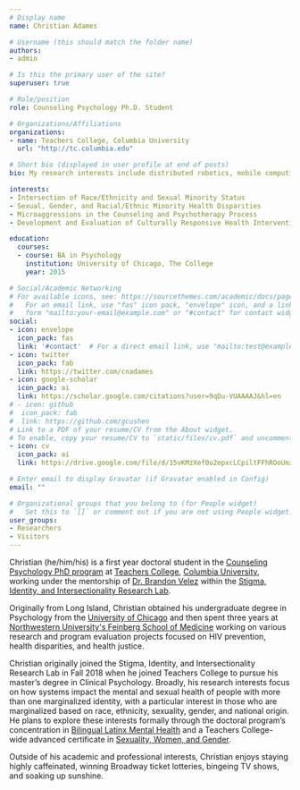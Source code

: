 ```yaml
---
# Display name
name: Christian Adames

# Username (this should match the folder name)
authors:
- admin

# Is this the primary user of the site?
superuser: true

# Role/position
role: Counseling Psychology Ph.D. Student

# Organizations/Affiliations
organizations:
- name: Teachers College, Columbia University
  url: "http://tc.columbia.edu"

# Short bio (displayed in user profile at end of posts)
bio: My research interests include distributed robotics, mobile computing and programmable matter.

interests:
- Intersection of Race/Ethnicity and Sexual Minority Status
- Sexual, Gender, and Racial/Ethnic Minority Health Disparities
- Microaggressions in the Counseling and Psychotherapy Process
- Development and Evaluation of Culturally Responsive Health Interventions

education:
  courses:
  - course: BA in Psychology
    institution: University of Chicago, The College
    year: 2015

# Social/Academic Networking
# For available icons, see: https://sourcethemes.com/academic/docs/page-builder/#icons
#   For an email link, use "fas" icon pack, "envelope" icon, and a link in the
#   form "mailto:your-email@example.com" or "#contact" for contact widget.
social:
- icon: envelope
  icon_pack: fas
  link: '#contact'  # For a direct email link, use "mailto:test@example.org".
- icon: twitter
  icon_pack: fab
  link: https://twitter.com/cnadames
- icon: google-scholar
  icon_pack: ai
  link: https://scholar.google.com/citations?user=9qDu-VUAAAAJ&hl=en
# - icon: github
#  icon_pack: fab
#  link: https://github.com/gcushen
# Link to a PDF of your resume/CV from the About widget.
# To enable, copy your resume/CV to `static/files/cv.pdf` and uncomment the lines below.
- icon: cv
  icon_pack: ai
  link: https://drive.google.com/file/d/15vKMzXef0u2epxcLCpiltFFhROoUmzhi/view?usp=sharing

# Enter email to display Gravatar (if Gravatar enabled in Config)
email: ""

# Organizational groups that you belong to (for People widget)
#   Set this to `[]` or comment out if you are not using People widget.
user_groups:
- Researchers
- Visitors
---
```


Christian (he/him/his) is a first year doctoral student in the [Counseling Psychology PhD program](https://www.tc.columbia.edu/counseling-and-clinical-psychology/counseling/degrees--requirements/counseling-psychology-phd/) at [Teachers College](https://www.tc.columbia.edu), [Columbia University](http://columbia.edu), working under the mentorship of [Dr. Brandon Velez](https://www.tc.columbia.edu/faculty/blv2106/) within the [Stigma, Identity, and Intersectionality Research Lab](https://www.tc.columbia.edu/sii).

Originally from Long Island, Christian obtained his undergraduate degree in Psychology from the [University of Chicago](http://college.uchicago.edu) and then spent three years at [Northwestern University's Feinberg School of Medicine](http://mss.northwestern.edu) working on various research and program evaluation projects focused on HIV prevention, health disparities, and health justice. 

Christian originally joined the Stigma, Identity, and Intersectionality Research Lab in Fall 2018 when he joined Teachers College to pursue his master’s degree in Clinical Psychology. Broadly, his research interests focus on how systems impact the mental and sexual health of people with more than one marginalized identity, with a particular interest in those who are marginalized based on race, ethnicity, sexuality, gender, and national origin. He plans to explore these interests formally through the doctoral program’s concentration in [Bilingual Latinx Mental Health](https://www.tc.columbia.edu/counseling-and-clinical-psychology/counseling/degrees--requirements/counseling-psychology-phd/bilingual-latinx-mental-health-concentration/) and a Teachers College-wide advanced certificate in [Sexuality, Women, and Gender](http://swgproject.org). 

Outside of his academic and professional interests, Christian enjoys staying highly caffeinated, winning Broadway ticket lotteries, bingeing TV shows, and soaking up sunshine.